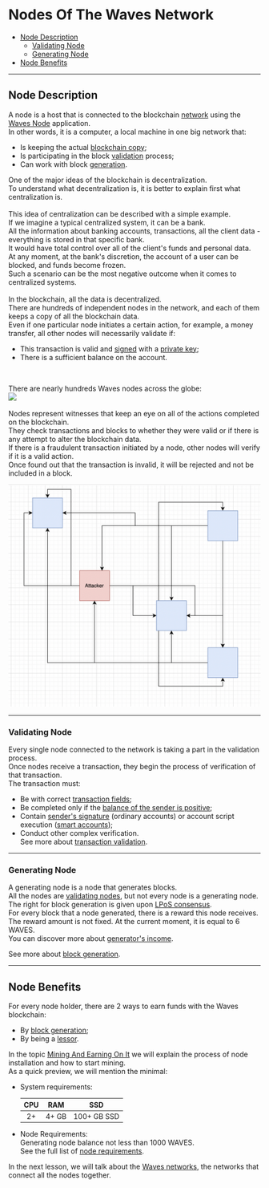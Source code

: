 # Nodes Of The Waves Network #

  - [Node Description](#node-description)
    - [Validating Node](#validating-node)
    - [Generating Node](#generating-node)
  - [Node Benefits](#node-benefits)

---

## Node Description ##

A node is a host that is connected to the blockchain [network]() using the [Waves Node](https://github.com/wavesplatform/Waves) application.<br>
In other words, it is a computer, a local machine in one big network that:<br>
- Is keeping the actual [blockchain copy](https://docs.waves.tech/en/waves-node/options-for-getting-actual-blockchain/state-downloading-and-applying);<br>
- Is participating in the block [validation]() process;<br>
- Can work with block [generation]().<br>

One of the major ideas of the blockchain is decentralization.<br>
To understand what decentralization is, it is better to explain first what centralization is.
<br><br>
This idea of centralization can be described with a simple example.<br>
If we imagine a typical centralized system, it can be a bank.<br>
All the information about banking accounts, transactions, all the client data - everything is stored in that specific bank.<br>
It would have total control over all of the client's funds and personal data.<br>
At any moment, at the bank's discretion, the account of a user can be blocked, and funds become frozen.<br>
Such a scenario can be the most negative outcome when it comes to centralized systems.<br>
<br>
In the blockchain, all the data is decentralized.<br> 
There are hundreds of independent nodes in the network, and each of them keeps a copy of all the blockchain data.<br>
Even if one particular node initiates a certain action, for example, a money transfer, all other nodes will necessarily validate if:
- This transaction is valid and [signed](https://docs.waves.tech/en/blockchain/transaction/transaction-proof#transaction-signature:~:text=of%20proofs.-,Transaction%20Signature,-If%20the%20transaction) with a [private key](https://docs.waves.tech/en/blockchain/glossary#private-key:~:text=the%20next%20block.-,Private%20key,-The%20private%20key);
- There is a sufficient balance on the account.
<br>

There are nearly hundreds Waves nodes across the globe:<br>
<img width="700px" src="https://miro.medium.com/max/1400/0*jLB-75Xqyrgw8rPk">

Nodes represent witnesses that keep an eye on all of the actions completed on the blockchain.<br>
They check transactions and blocks to whether they were valid or if there is any attempt to alter the blockchain data.<br>
If there is a fraudulent transaction initiated by a node, other nodes will verify if it is a valid action.<br>
Once found out that the transaction is invalid, it will be rejected and not be included in a block.<br>

![](./images/attacker.png)<br>
<!-- It is necessary to depict how a fraudulent attack of one node can look like. -->

---

### Validating Node ###

Every single node connected to the network is taking a part in the validation process.<br>
Once nodes receive a transaction, they begin the process of verification of that transaction.<br>
The transaction must:
- Be with correct [transaction fields](https://docs.waves.tech/en/blockchain/transaction/transaction-validation#:~:text=the%20following%20checks%3A-,Transaction%20fields%20check%20including,-%3A);
- Be completed only if the [balance of the sender is positive](https://docs.waves.tech/en/blockchain/transaction/transaction-validation#:~:text=the%20transaction%20type.-,Sender%27s%20balance%20check,-.);
- Contain [sender's signature](https://docs.waves.tech/en/blockchain/transaction/#sender-and-signature:~:text=Transaction%20Type%20article.-,Sender%20and%20Signature,-Each%20transaction%20contains) (ordinary accounts) or account script execution ([smart accounts](#chapter_with_smart_accounts));
- Conduct other complex verification.<br>
    See more about [transaction validation](https://docs.waves.tech/ru/blockchain/transaction/transaction-validation).

---

### Generating Node ###

A generating node is a node that generates blocks.<br>
All the nodes are [validating nodes](#validating-node), but not every node is a generating node.<br>
The right for block generation is given upon [LPoS consensus](#linke_to_first_chapter).<br>
For every block that a node generated, there is a reward this node receives.<br>
The reward amount is not fixed. At the current moment, it is equal to 6 WAVES.<br>
You can discover more about [generator's income](https://docs.waves.tech/en/blockchain/mining/).<br>

See more about [block generation](#next_chapter).

---

## Node Benefits ##

For every node holder, there are 2 ways to earn funds with the Waves blockchain:<br>

- By [block generation](#generating-node);
- By being a [lessor](https://docs.waves.tech/en/blockchain/transaction-type/lease-transaction).

In the topic [Mining And Earning On It]() we will explain the process of node installation and how to start mining.<br>
As a quick preview, we will mention the minimal:

- System requirements:<br>
    
    | CPU | RAM | SSD | 
    | :----------:  | :----------:  | :----------: 
    | 2+ | 4+ GB| 100+ GB SSD|

- Node Requirements:<br>
    Generating node balance not less than 1000 WAVES.<br>
    See the full list of [node requirements](https://docs.waves.tech/en/blockchain/node/mining-node#:~:text=A%20node%20can%20generate%20blocks%20if%20the%20following%20conditions%20are%20met%3A).

In the next lesson, we will talk about the [Waves networks](), the networks that connect all the nodes together.<br>
